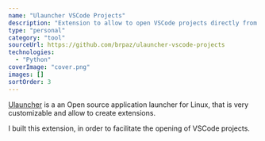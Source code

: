 ```yaml
---
name: "Ulauncher VSCode Projects"
description: "Extension to allow to open VSCode projects directly from Ulauncher"
type: "personal"
category: "tool"
sourceUrl: https://github.com/brpaz/ulauncher-vscode-projects
technologies:
  - "Python"
coverImage: "cover.png"
images: []
sortOrder: 3
---
```


[Ulauncher](https://ulauncher.io/) is a an Open source application launcher for Linux, that is very customizable and allow to create extensions.

I built this extension, in order to facilitate the opening of VSCode projects.



